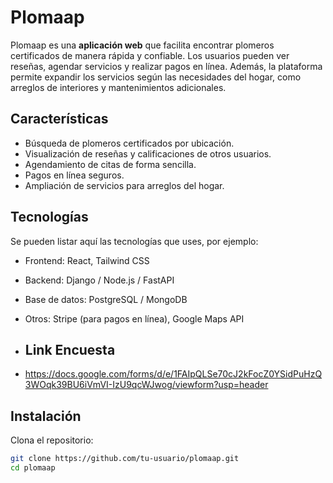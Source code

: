 # Plomaap

Plomaap es una **aplicación web** que facilita encontrar plomeros certificados de manera rápida y confiable. Los usuarios pueden ver reseñas, agendar servicios y realizar pagos en línea. Además, la plataforma permite expandir los servicios según las necesidades del hogar, como arreglos de interiores y mantenimientos adicionales.

## Características

- Búsqueda de plomeros certificados por ubicación.  
- Visualización de reseñas y calificaciones de otros usuarios.  
- Agendamiento de citas de forma sencilla.  
- Pagos en línea seguros.  
- Ampliación de servicios para arreglos del hogar.  

## Tecnologías

Se pueden listar aquí las tecnologías que uses, por ejemplo:  

- Frontend: React, Tailwind CSS  
- Backend: Django / Node.js / FastAPI  
- Base de datos: PostgreSQL / MongoDB  
- Otros: Stripe (para pagos en línea), Google Maps API

- ## Link Encuesta
- https://docs.google.com/forms/d/e/1FAIpQLSe70cJ2kFocZ0YSidPuHzQ3WOqk39BU6iVmVI-IzU9qcWJwog/viewform?usp=header

## Instalación

Clona el repositorio:

```bash
git clone https://github.com/tu-usuario/plomaap.git
cd plomaap
